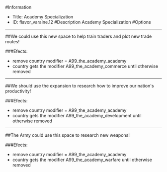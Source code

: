#Information
 - Title: Academy Specialization
 - ID: flavor_varaine.12
#Description
Academy Specialization
#Options

___
##We could use this new space to help train traders and plot new trade routes! 

###Efects:<ul><li>remove country modifier = A99_the_academy_academy</li><li>country gets the modifier A99_the_academy_commerce until otherwise removed</li></ul>

___
##We should use the expansion to research how to improve our nation's productivity!

###Efects:<ul><li>remove country modifier = A99_the_academy_academy</li><li>country gets the modifier A99_the_academy_development until otherwise removed</li></ul>

___
##The Army could use this space to research new weapons! 

###Efects:<ul><li>remove country modifier = A99_the_academy_academy</li><li>country gets the modifier A99_the_academy_warfare until otherwise removed</li></ul>

